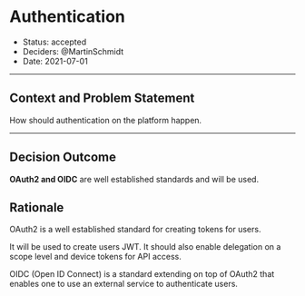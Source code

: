 # Authentication

* Status: accepted
* Deciders: @MartinSchmidt
* Date: 2021-07-01

---

## Context and Problem Statement

How should authentication on the platform happen.

---

## Decision Outcome

**OAuth2 and OIDC** are well established standards and will be used.

## Rationale

OAuth2 is a well established standard for creating tokens for users.

It will be used to create users JWT. It should also enable delegation
on a scope level and device tokens for API access.

OIDC (Open ID Connect) is a standard extending on top of OAuth2 that enables
one to use an external service to authenticate users.
